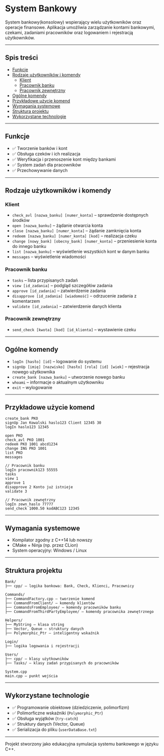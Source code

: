 
# System Bankowy

 System bankowy(konsolowy) wspierający wielu użytkowników oraz operacje finansowe. Aplikacja umożliwia zarządzanie kontami bankowymi, czekami, zadaniami pracowników oraz logowaniem i rejestracją użytkowników.

---

## Spis treści

- [Funkcje](#funkcje)
- [Rodzaje użytkowników i komendy](#rodzaje-użytkowników-i-komendy)
  - [Klient](#klient)
  - [Pracownik banku](#pracownik-banku)
  - [Pracownik zewnętrzny](#pracownik-zewnętrzny)
- [Ogólne komendy](#ogólne-komendy)
- [Przykładowe użycie komend](#przykładowe-użycie-komend)
- [Wymagania systemowe](#wymagania-systemowe)
- [Struktura projektu](#struktura-projektu)
- [Wykorzystane technologie](#wykorzystane-technologie)

---

## Funkcje

- ✅ Tworzenie banków i kont
- ✅ Obsługa czeków i ich realizacja
- ✅ Weryfikacja i przenoszenie kont między bankami
- ✅ System zadań dla pracowników
- ✅ Przechowywanie danych

---

## Rodzaje użytkowników i komendy

### Klient

- `check_avl [nazwa_banku] [numer_konta]` – sprawdzenie dostępnych środków
- `open [nazwa_banku]` – żądanie otwarcia konta
- `close [nazwa_banku] [numer_konta]` – żądanie zamknięcia konta
- `redeem [nazwa_banku] [numer_konta] [kod]` – realizacja czeku
- `change [nowy_bank] [obecny_bank] [numer_konta]` – przeniesienie konta do innego banku
- `list [nazwa_banku]` – wyświetlenie wszystkich kont w danym banku
- `messages` – wyświetlenie wiadomości

### Pracownik banku

- `tasks` – lista przypisanych zadań
- `view [id_zadania]` – podgląd szczegółów zadania
- `approve [id_zadania]` – zatwierdzenie zadania
- `disapprove [id_zadania] [wiadomość]` – odrzucenie zadania z komentarzem
- `validate [id_zadania]` – zatwierdzenie danych klienta

### Pracownik zewnętrzny

- `send_check [kwota] [kod] [id_klienta]` – wystawienie czeku

---

## Ogólne komendy

- `logIn [hasło] [id]` – logowanie do systemu
- `signUp [imię] [nazwisko] [hasło] [rola] [id] [wiek]` – rejestracja nowego użytkownika
- `create_bank [nazwa_banku]` – utworzenie nowego banku
- `whoami` – informacje o aktualnym użytkowniku
- `exit` – wylogowanie

---

## Przykładowe użycie komend

```
create_bank PKO
signUp Jan Kowalski haslo123 Client 12345 30
logIn haslo123 12345

open PKO
check_avl PKO 1001
redeem PKO 1001 abcd1234
change ING PKO 1001
list PKO
messages

// Pracownik banku
logIn pracownik123 55555
tasks
view 1
approve 1
disapprove 2 Konto już istnieje
validate 3

// Pracownik zewnętrzny
logIn zewn_haslo 77777
send_check 1000.50 kodABC123 12345
```

---

## Wymagania systemowe

- Kompilator zgodny z C++14 lub nowszy
- CMake + Ninja (np. przez CLion)
- System operacyjny: Windows / Linux

---

## Struktura projektu

```
Bank/
├── cpp/ – logika bankowa: Bank, Check, Klienci, Pracownicy

Commands/
├── CommandFactory.cpp – tworzenie komend
├── CommandFromClient/ – komendy klientów
├── CommandsFromEmployee/ – komendy pracowników banku
├── CommandFromThirdPartyEmployee/ – komendy pracownika zewnętrznego

Helpers/
├── MyString – klasa string
├── Vector, Queue – struktury danych
├── Polymorphic_Ptr – inteligentny wskaźnik

Login/
├── logika logowania i rejestracji

Users/
├── cpp/ – klasy użytkowników
├── Tasks/ – klasy zadań przypisanych do pracowników

System.cpp 
main.cpp – punkt wejścia
```

---

## Wykorzystane technologie

- ✅ Programowanie obiektowe (dziedziczenie, polimorfizm)
- ✅ Polimorficzne wskaźniki (`Polymorphic_Ptr`)
- ✅ Obsługa wyjątków (`try-catch`)
- ✅ Struktury danych (Vector, Queue)
- ✅ Serializacja do pliku (`userDataBase.txt`)

---

Projekt stworzony jako edukacyjna symulacja systemu bankowego w języku C++.
